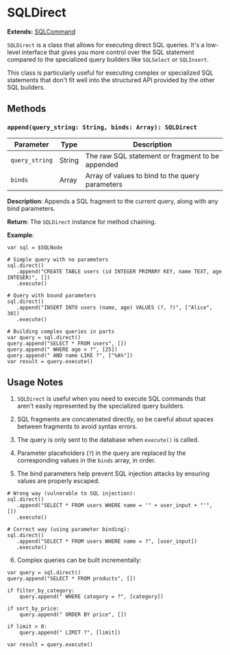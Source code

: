 # SQLDirect

**Extends:** [SQLCommand](SQLCommand.md)

`SQLDirect` is a class that allows for executing direct SQL queries. It's a low-level interface that gives you more control over the SQL statement compared to the specialized query builders like `SQLSelect` or `SQLInsert`.

This class is particularly useful for executing complex or specialized SQL statements that don't fit well into the structured API provided by the other SQL builders.

## Methods

### `append(query_string: String, binds: Array): SQLDirect`

| Parameter      | Type   | Description                                       |
|----------------|--------|---------------------------------------------------|
| `query_string` | String | The raw SQL statement or fragment to be appended  |
| `binds`        | Array  | Array of values to bind to the query parameters   |

**Description**: Appends a SQL fragment to the current query, along with any bind parameters.

**Return**: The `SQLDirect` instance for method chaining.

**Example**:

```gdscript
var sql = $SQLNode

# Simple query with no parameters
sql.direct()
   .append("CREATE TABLE users (id INTEGER PRIMARY KEY, name TEXT, age INTEGER)", [])
   .execute()

# Query with bound parameters
sql.direct()
   .append("INSERT INTO users (name, age) VALUES (?, ?)", ["Alice", 30])
   .execute()

# Building complex queries in parts
var query = sql.direct()
query.append("SELECT * FROM users", [])
query.append(" WHERE age > ?", [25])
query.append(" AND name LIKE ?", ["%A%"])
var result = query.execute()
```

## Usage Notes

1. `SQLDirect` is useful when you need to execute SQL commands that aren't easily represented by the specialized query builders.

2. SQL fragments are concatenated directly, so be careful about spaces between fragments to avoid syntax errors.

3. The query is only sent to the database when `execute()` is called.

4. Parameter placeholders (`?`) in the query are replaced by the corresponding values in the `binds` array, in order.

5. The bind parameters help prevent SQL injection attacks by ensuring values are properly escaped.

```gdscript
# Wrong way (vulnerable to SQL injection):
sql.direct()
   .append("SELECT * FROM users WHERE name = '" + user_input + "'", [])
   .execute()

# Correct way (using parameter binding):
sql.direct()
   .append("SELECT * FROM users WHERE name = ?", [user_input])
   .execute()
```

6. Complex queries can be built incrementally:

```gdscript
var query = sql.direct()
query.append("SELECT * FROM products", [])

if filter_by_category:
    query.append(" WHERE category = ?", [category])
    
if sort_by_price:
    query.append(" ORDER BY price", [])
    
if limit > 0:
    query.append(" LIMIT ?", [limit])
    
var result = query.execute()
```